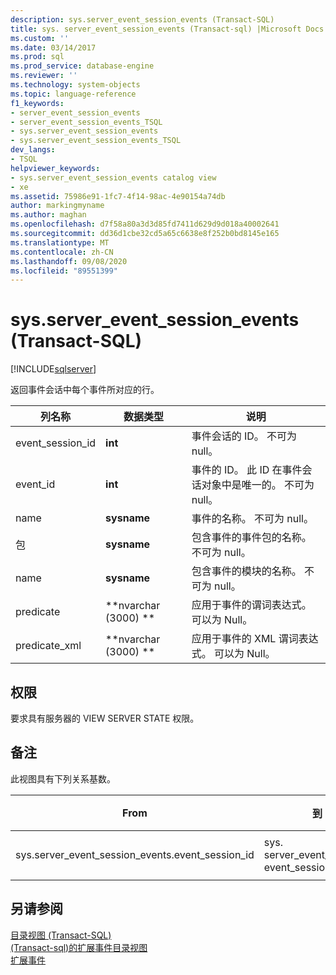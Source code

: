 ```yaml
---
description: sys.server_event_session_events (Transact-SQL)
title: sys. server_event_session_events (Transact-sql) |Microsoft Docs
ms.custom: ''
ms.date: 03/14/2017
ms.prod: sql
ms.prod_service: database-engine
ms.reviewer: ''
ms.technology: system-objects
ms.topic: language-reference
f1_keywords:
- server_event_session_events
- server_event_session_events_TSQL
- sys.server_event_session_events
- sys.server_event_session_events_TSQL
dev_langs:
- TSQL
helpviewer_keywords:
- sys.server_event_session_events catalog view
- xe
ms.assetid: 75986e91-1fc7-4f14-98ac-4e90154a74db
author: markingmyname
ms.author: maghan
ms.openlocfilehash: d7f58a80a3d3d85fd7411d629d9d018a40002641
ms.sourcegitcommit: dd36d1cbe32cd5a65c6638e8f252b0bd8145e165
ms.translationtype: MT
ms.contentlocale: zh-CN
ms.lasthandoff: 09/08/2020
ms.locfileid: "89551399"
---
```

# <a name="sysserver_event_session_events-transact-sql"></a>sys.server_event_session_events (Transact-SQL)
[!INCLUDE[sqlserver](../../includes/applies-to-version/sqlserver.md)]

  返回事件会话中每个事件所对应的行。  
  
|列名称|数据类型|说明|  
|-----------------|---------------|-----------------|  
|event_session_id|**int**|事件会话的 ID。 不可为 null。|  
|event_id|**int**|事件的 ID。 此 ID 在事件会话对象中是唯一的。 不可为 null。|  
|name|**sysname**|事件的名称。 不可为 null。|  
|包|**sysname**|包含事件的事件包的名称。 不可为 null。|  
|name|**sysname**|包含事件的模块的名称。 不可为 null。|  
|predicate|**nvarchar (3000) **|应用于事件的谓词表达式。 可以为 Null。|  
|predicate_xml|**nvarchar (3000) **|应用于事件的 XML 谓词表达式。 可以为 Null。|  
  
## <a name="permissions"></a>权限  
 要求具有服务器的 VIEW SERVER STATE 权限。  
  
## <a name="remarks"></a>备注  
 此视图具有下列关系基数。  
  
| From | 到 | 关系 |
| ---- | -- | ------------ |
|sys.server_event_session_events.event_session_id|sys. server_event_sessions event_session_id|多对一|  
  
## <a name="see-also"></a>另请参阅  
 [目录视图 (Transact-SQL)](../../relational-databases/system-catalog-views/catalog-views-transact-sql.md)   
 [&#40;Transact-sql&#41;的扩展事件目录视图 ](../../relational-databases/system-catalog-views/extended-events-catalog-views-transact-sql.md)   
 [扩展事件](../../relational-databases/extended-events/extended-events.md)  
  
  

